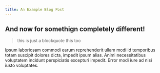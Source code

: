 ```yaml
---
title: An Example Blog Post
---
```


## And now for somethign completely different!

> this is just a blockquote
> this too

Ipsum laboriosam commodi earum reprehenderit ullam modi id temporibus totam suscipit dolores dicta, impedit ipsum alias. Animi necessitatibus voluptatem incidunt perspiciatis excepturi impedit. Error modi iure ad nisi iusto voluptates.
